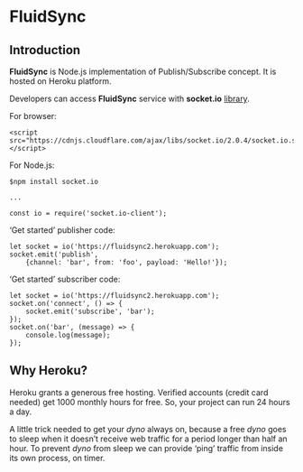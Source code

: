 # FluidSync

## Introduction

**FluidSync** is Node.js implementation of Publish/Subscribe concept. It is hosted on Heroku platform.

Developers can access **FluidSync** service with **socket.io** [library](https://socket.io/).

For browser:

```
<script src="https://cdnjs.cloudflare.com/ajax/libs/socket.io/2.0.4/socket.io.slim.js"></script>
```

For Node.js:

```
$npm install socket.io

... 

const io = require('socket.io-client');
```

‘Get started’ publisher code:

```
let socket = io('https://fluidsync2.herokuapp.com');
socket.emit('publish', 
    {channel: 'bar', from: 'foo', payload: 'Hello!'});
```

‘Get started’ subscriber code:

```
let socket = io('https://fluidsync2.herokuapp.com');
socket.on('connect', () => {
    socket.emit('subscribe', 'bar');
});
socket.on('bar', (message) => {               
    console.log(message);
});                       
```

## Why Heroku?

Heroku grants a generous free hosting. Verified accounts (credit card needed) get 1000 monthly hours for free. So, your project can run 24 hours a day. 

A little trick needed to get your *dyno* always on, because a free *dyno* goes to sleep when it doesn’t receive web traffic for a period longer than half an hour. To prevent *dyno* from sleep we can provide ‘ping’ traffic from inside its own process, on timer.

